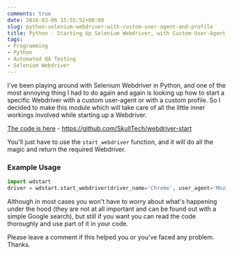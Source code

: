 ```yaml
---
comments: true
date: 2016-03-06 15:55:52+00:00
slug: python-selenium-webdriver-with-custom-user-agent-and-profile
title: Python - Starting Up Selenium Webdriver, with Custom User-Agent and Profile
tags:
- Programming
- Python
- Automated QA Testing
- Selenium Webdriver
---
```


I've been playing around with Selenium Webdriver in Python, and one of the most annoying thing I had to do again and again is looking up how to start a specific Webdriver with a custom user-agent or with a custom profile. So I decided to make this module which will take care of all the little inner workings involved while starting up a Webdriver.

[The code is here](https://github.com/SkullTech/webdriver-start) - https://github.com/SkullTech/webdriver-start

You'll just have to use the `start_webdriver` function, and it will do all the magic and return the required Webdriver.


### Example Usage

```python
import wdstart
driver = wdstart.start_webdriver(driver_name='Chrome', user_agent='Mozilla/5.0 (Linux; Android 4.0.4; Galaxy Nexus Build/IMM76B) AppleWebKit/535.19(KHTML, like Gecko) Chrome/18.0.1025.133 Mobile Safari/535.19', profile_path='C:\Users\SkullTech\AppData\Local\Google\Chrome\User Data')
```

Although in most cases you won't have to worry about what's happening under the hood (they are not at all important and can be found out with a simple Google search), but still if you want you can read the code thoroughly and use part of it in your code.

Please leave a comment if this helped you or you've faced any problem. Thanks.
